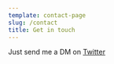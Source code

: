 ```yaml
---
template: contact-page
slug: /contact
title: Get in touch
---
```


Just send me a DM on [Twitter](https://twitter.com/cheenkuan)